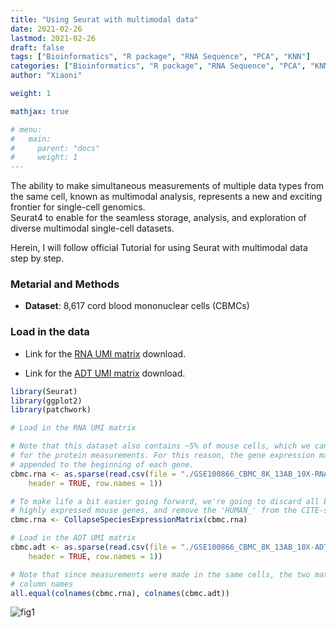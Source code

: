 ```yaml
---
title: "Using Seurat with multimodal data"
date: 2021-02-26
lastmod: 2021-02-26
draft: false
tags: ["Bioinformatics", "R package", "RNA Sequence", "PCA", "KNN"]
categories: ["Bioinformatics", "R package", "RNA Sequence", "PCA", "KNN"]
author: "Xiaoni"

weight: 1

mathjax: true

# menu:
#   main:
#     parent: "docs"
#     weight: 1
---
```


The ability to make simultaneous measurements of multiple data types from the same cell, known as multimodal analysis, represents a new and exciting frontier for single-cell genomics.  
Seurat4 to enable for the seamless storage, analysis, and exploration of diverse multimodal single-cell datasets.


Herein, I will follow official Tutorial for using Seurat with multimodal data step by step.

<!--more-->

### Metarial and Methods

- **Dataset**: 8,617 cord blood mononuclear cells (CBMCs)


### Load in the data

- Link for the [RNA UMI matrix](https://www.ncbi.nlm.nih.gov/geo/download/?acc=GSE100866&format=file&file=GSE100866%5FCBMC%5F8K%5F13AB%5F10X%2DRNA%5Fumi%2Ecsv%2Egz) download.

- Link for the [ADT UMI matrix](https://www.ncbi.nlm.nih.gov/geo/download/?acc=GSE100866&format=file&file=GSE100866%5FCBMC%5F8K%5F13AB%5F10X%2DADT%5Fumi%2Ecsv%2Egz) download.

```r
library(Seurat)
library(ggplot2)
library(patchwork)
```

```r
# Load in the RNA UMI matrix

# Note that this dataset also contains ~5% of mouse cells, which we can use as negative controls
# for the protein measurements. For this reason, the gene expression matrix has HUMAN_ or MOUSE_
# appended to the beginning of each gene.
cbmc.rna <- as.sparse(read.csv(file = "./GSE100866_CBMC_8K_13AB_10X-RNA_umi.csv.gz", sep = ",", 
    header = TRUE, row.names = 1))

# To make life a bit easier going forward, we're going to discard all but the top 100 most
# highly expressed mouse genes, and remove the 'HUMAN_' from the CITE-seq prefix
cbmc.rna <- CollapseSpeciesExpressionMatrix(cbmc.rna)

# Load in the ADT UMI matrix
cbmc.adt <- as.sparse(read.csv(file = "./GSE100866_CBMC_8K_13AB_10X-ADT_umi.csv.gz", sep = ",", 
    header = TRUE, row.names = 1))

# Note that since measurements were made in the same cells, the two matrices have identical
# column names
all.equal(colnames(cbmc.rna), colnames(cbmc.adt))
```

![fig1](1.png)
